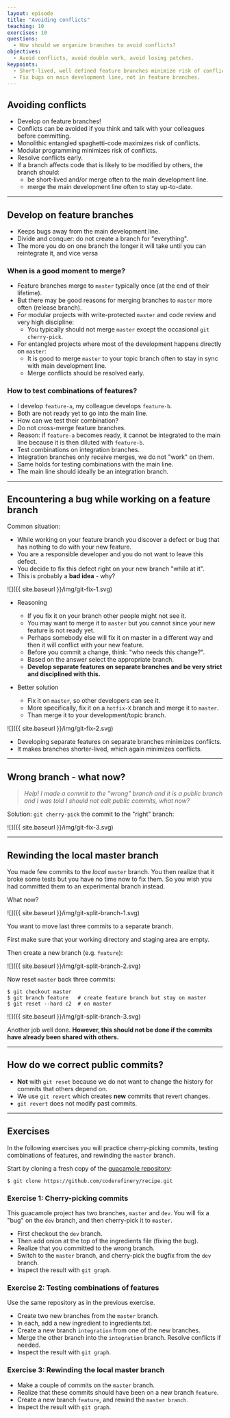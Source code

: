 ```yaml
---
layout: episode
title: "Avoiding conflicts"
teaching: 10
exercises: 10
questions:
  - How should we organize branches to avoid conflicts?
objectives:
  - Avoid conflicts, avoid double work, avoid losing patches.
keypoints:
  - Short-lived, well defined feature branches minimize risk of conflicts.
  - Fix bugs on main development line, not in feature branches.
---
```


## Avoiding conflicts

- Develop on feature branches!
- Conflicts can be avoided if you think and talk with your colleagues before committing.
- Monolithic entangled spaghetti-code maximizes risk of conflicts.
- Modular programming minimizes risk of conflicts.
- Resolve conflicts early.
- If a branch affects code that is likely to be modified by others, the
  branch should:
  - be short-lived and/or merge often to the main development line.
  - merge the main development line often to stay up-to-date.

---

## Develop on feature branches

- Keeps bugs away from the main development line.
- Divide and conquer: do not create a branch for "everything".
- The more you do on one branch the longer it will take until you can reintegrate it, and vice versa

### When is a good moment to merge?

- Feature branches merge to `master` typically once (at the end of their lifetime).
- But there may be good reasons for merging branches to `master` more often (release branch).
- For modular projects with write-protected `master` and code review and very high discipline:
    - You typically should not merge `master` except the occasional `git cherry-pick`.
- For entangled projects where most of the development happens directly on `master`:
    - It is good to merge `master` to your topic branch often to stay in sync with main development line.
    - Merge conflicts should be resolved early.

### How to test combinations of features?

- I develop `feature-a`, my colleague develops `feature-b`.
- Both are not ready yet to go into the main line.
- How can we test their combination?
- Do not cross-merge feature branches.
- Reason: if `feature-a` becomes ready, it cannot be integrated to the main line
  because it is then diluted with `feature-b`.
- Test combinations on integration branches.
- Integration branches only receive merges, we do not "work" on them.
- Same holds for testing combinations with the main line.
- The main line should ideally be an integration branch.

---

## Encountering a bug while working on a feature branch

Common situation:

- While working on your feature branch you discover a defect or bug that has nothing to do
  with your new feature.
- You are a responsible developer and you do not want to leave this defect.
- You decide to fix this defect right on your new branch "while at it".
- This is probably a **bad idea** - why?

![]({{ site.baseurl }}/img/git-fix-1.svg)

- Reasoning
    - If you fix it on your branch other people might not see it.
    - You may want to merge it to `master` but you cannot since your new feature is not ready yet.
    - Perhaps somebody else will fix it on master in a different way and then it will conflict
      with your new feature.
    - Before you commit a change, think: "who needs this change?".
    - Based on the answer select the appropriate branch.
    - **Develop separate features on separate branches and be very strict and disciplined with this.**

- Better solution
    - Fix it on `master`, so other developers can see it.
    - More specifically, fix it on a `hotfix-X` branch and merge it to `master`.
    - Than merge it to your development/topic branch.

![]({{ site.baseurl }}/img/git-fix-2.svg)

- Developing separate features on separate branches minimizes conflicts.
- It makes branches shorter-lived, which again minimizes conflicts.

---

## Wrong branch - what now?

> *Help! I made a commit to the "wrong" branch and it is a public branch and I was told
> I should not edit public commits, what now?*

Solution: `git cherry-pick` the commit to the "right" branch:

![]({{ site.baseurl }}/img/git-fix-3.svg)

---

## Rewinding the local master branch

You made few commits to the *local* `master` branch.
You then realize that it broke some tests but you have no time now to fix them.
So you wish you had committed them to an experimental branch instead.

What now?

![]({{ site.baseurl }}/img/git-split-branch-1.svg)

You want to move last three commits to a separate branch.

First make sure that your working directory and staging area are empty.

Then create a new branch (e.g. `feature`):

![]({{ site.baseurl }}/img/git-split-branch-2.svg)

Now reset `master` back three commits:

```shell
$ git checkout master
$ git branch feature   # create feature branch but stay on master
$ git reset --hard c2  # on master
```

![]({{ site.baseurl }}/img/git-split-branch-3.svg)

Another job well done.
**However, this should not be done if the commits have already been shared with others.**

---

## How do we correct public commits?

- **Not** with `git reset` because we do not want to change the history for commits that others depend on.
- We use `git revert` which creates **new** commits that revert changes.
- `git revert` does not modify past commits.

---

## Exercises 

In the following exercises you will practice cherry-picking commits, testing combinations of 
features, and rewinding the `master` branch.  

Start by cloning a fresh copy of the [guacamole repository](https://github.com/coderefinery/recipe.git):

```shell
$ git clone https://github.com/coderefinery/recipe.git
```

### Exercise 1: Cherry-picking commits

This guacamole project has two branches, `master` and `dev`. You will fix a "bug"
on the `dev` branch, and then cherry-pick it to `master`.

 - First checkout the `dev` branch.
 - Then add onion at the top of the ingredients file (fixing the bug).
 - Realize that you committed to the wrong branch.
 - Switch to the `master` branch, and cherry-pick the bugfix from the `dev` branch.
 - Inspect the result with `git graph`.

### Exercise 2: Testing combinations of features

Use the same repository as in the previous exercise.  

 - Create two new branches from the `master` branch.
 - In each, add a new ingredient to ingredients.txt.
 - Create a new branch `integration` from one of the new branches.
 - Merge the other branch into the `integration` branch. Resolve conflicts if needed.
 - Inspect the result with `git graph`.
 

### Exercise 3: Rewinding the local master branch

 - Make a couple of commits on the `master` branch.
 - Realize that these commits should have been on a new branch `feature`.
 - Create a new branch `feature`, and rewind the `master branch`.
 - Inspect the result with `git graph`.

